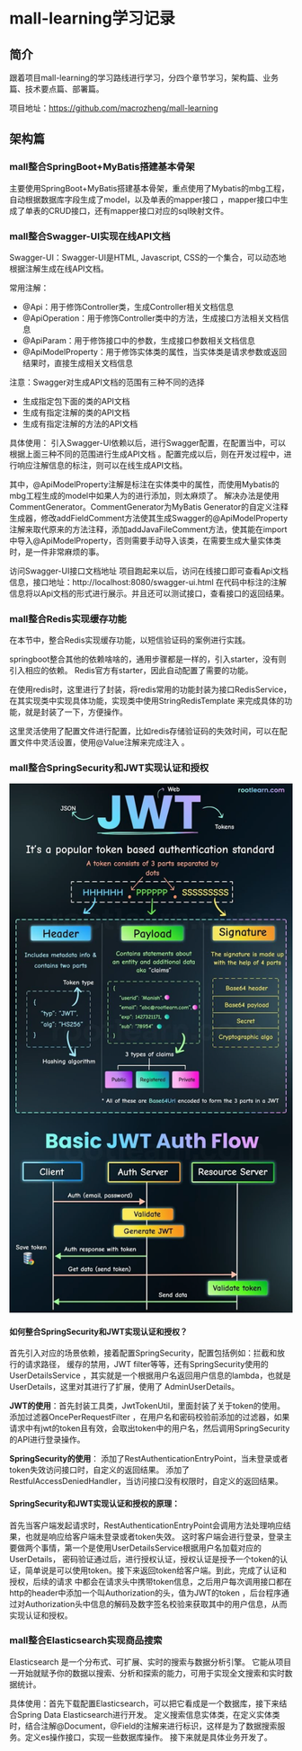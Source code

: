 # mall-learning学习记录
## 简介
跟着项目mall-learning的学习路线进行学习，分四个章节学习，架构篇、业务篇、技术要点篇、部署篇。

项目地址：https://github.com/macrozheng/mall-learning
## 架构篇
### mall整合SpringBoot+MyBatis搭建基本骨架
主要使用SpringBoot+MyBatis搭建基本骨架，重点使用了Mybatis的mbg工程，自动根据数据库字段生成了model，以及单表的mapper接口
，mapper接口中生成了单表的CRUD接口，还有mapper接口对应的sql映射文件。
### mall整合Swagger-UI实现在线API文档
Swagger-UI：Swagger-UI是HTML, Javascript, CSS的一个集合，可以动态地根据注解生成在线API文档。

常用注解：

* @Api：用于修饰Controller类，生成Controller相关文档信息
* @ApiOperation：用于修饰Controller类中的方法，生成接口方法相关文档信息
* @ApiParam：用于修饰接口中的参数，生成接口参数相关文档信息
* @ApiModelProperty：用于修饰实体类的属性，当实体类是请求参数或返回结果时，直接生成相关文档信息

注意：Swagger对生成API文档的范围有三种不同的选择
* 生成指定包下面的类的API文档
* 生成有指定注解的类的API文档
* 生成有指定注解的方法的API文档

具体使用：
引入Swagger-UI依赖以后，进行Swagger配置，在配置当中，可以根据上面三种不同的范围进行生成API文档
。配置完成以后，则在开发过程中，进行响应注解信息的标注，则可以在线生成API文档。

其中，@ApiModelProperty注解是标注在实体类中的属性，而使用Mybatis的mbg工程生成的model中如果人为的进行添加，则太麻烦了。
解决办法是使用CommentGenerator。CommentGenerator为MyBatis Generator的自定义注释生成器，修改addFieldComment方法使其生成Swagger的@ApiModelProperty注解来取代原来的方法注释，添加addJavaFileComment方法，使其能在import中导入@ApiModelProperty，否则需要手动导入该类，在需要生成大量实体类时，是一件非常麻烦的事。

访问Swagger-UI接口文档地址
项目跑起来以后，访问在线接口即可查看Api文档信息，接口地址：http://localhost:8080/swagger-ui.html
在代码中标注的注解信息将以Api文档的形式进行展示。并且还可以测试接口，查看接口的返回结果。

### mall整合Redis实现缓存功能

在本节中，整合Redis实现缓存功能，以短信验证码的案例进行实践。

springboot整合其他的依赖啥啥的，通用步骤都是一样的，引入starter，没有则引入相应的依赖。
Redis官方有starter，因此自动配置了需要的功能。

在使用redis时，这里进行了封装，将redis常用的功能封装为接口RedisService，在其实现类中实现具体功能，实现类中使用StringRedisTemplate
来完成具体的功能，就是封装了一下，方便操作。

这里灵活使用了配置文件进行配置，比如redis存储验证码的失效时间，可以在配置文件中灵活设置，使用@Value注解来完成注入
。


### mall整合SpringSecurity和JWT实现认证和授权

![img.png](img.png)


#### 如何整合SpringSecurity和JWT实现认证和授权？
首先引入对应的场景依赖，接着配置SpringSecurity，配置包括例如：拦截和放行的请求路径，
缓存的禁用，JWT filter等等，还有SpringSecurity使用的UserDetailsService
，其实就是一个根据用户名返回用户信息的lambda，也就是UserDetails，这里对其进行了扩展，使用了
AdminUserDetails。

**JWT的使用**：首先封装工具类，JwtTokenUtil，里面封装了关于token的使用。添加过滤器OncePerRequestFilter
，在用户名和密码校验前添加的过滤器，如果请求中有jwt的token且有效，会取出token中的用户名，然后调用SpringSecurity的API进行登录操作。

**SpringSecurity的使用**：
添加了RestAuthenticationEntryPoint，当未登录或者token失效访问接口时，自定义的返回结果。
添加了RestfulAccessDeniedHandler，当访问接口没有权限时，自定义的返回结果。

#### SpringSecurity和JWT实现认证和授权的原理：
首先当客户端发起请求时，RestAuthenticationEntryPoint会调用方法处理响应结果，也就是响应给客户端未登录或者token失效。
这时客户端会进行登录，登录主要做两个事情，第一个是使用UserDetailsService根据用户名加载对应的UserDetails，
密码验证通过后，进行授权认证，授权认证是授予一个token的认证，简单说是可以使用token。接下来返回token给客户端。到此，完成了认证和授权，后续的请求
中都会在请求头中携带token信息，之后用户每次调用接口都在http的header中添加一个叫Authorization的头，值为JWT的token
，后台程序通过对Authorization头中信息的解码及数字签名校验来获取其中的用户信息，从而实现认证和授权。


### mall整合Elasticsearch实现商品搜索

Elasticsearch 是一个分布式、可扩展、实时的搜索与数据分析引擎。 它能从项目一开始就赋予你的数据以搜索、分析和探索的能力，可用于实现全文搜索和实时数据统计。

具体使用：首先下载配置Elasticsearch，可以把它看成是一个数据库，接下来结合Spring Data Elasticsearch进行开发。
定义搜索信息实体类，在定义实体类时，结合注解@Document，@Field的注解来进行标识，这样是为了数据搜索服务。定义es操作接口，实现一些数据库操作。
接下来就是具体业务开发了。
